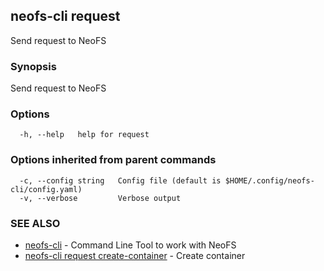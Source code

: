 ## neofs-cli request

Send request to NeoFS

### Synopsis

Send request to NeoFS

### Options

```
  -h, --help   help for request
```

### Options inherited from parent commands

```
  -c, --config string   Config file (default is $HOME/.config/neofs-cli/config.yaml)
  -v, --verbose         Verbose output
```

### SEE ALSO

* [neofs-cli](neofs-cli.md)	 - Command Line Tool to work with NeoFS
* [neofs-cli request create-container](neofs-cli_request_create-container.md)	 - Create container

